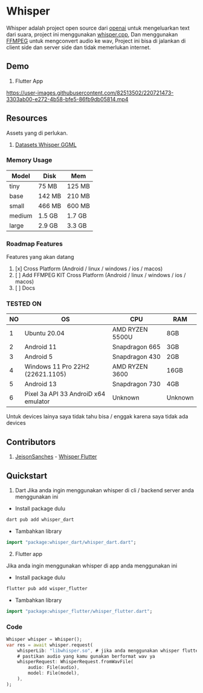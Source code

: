 # Whisper

Whisper adalah project open source dari [openai](https://github.com/openai) untuk mengeluarkan text dari suara, project ini menggunakan [whisper.cpp](https://github.com/ggerganov/whisper.cpp), Dan menggunakan [FFMPEG](https://github.com/FFmpeg/FFmpeg) untuk mengconvert audio ke wav, Project ini bisa di jalankan di client side dan server side dan tidak memerlukan internet.

## Demo

1. Flutter App

https://user-images.githubusercontent.com/82513502/220721473-3303ab00-e272-4b58-bfe5-86fb9db05814.mp4

## Resources

Assets yang di perlukan.

1. [Datasets Whisper GGML](https://huggingface.co/datasets/ggerganov/whisper.cpp)

### Memory Usage

| Model  | Disk   | Mem    |
|--------|--------|--------|
| tiny   | 75 MB  | 125 MB |
| base   | 142 MB | 210 MB |
| small  | 466 MB | 600 MB |
| medium | 1.5 GB | 1.7 GB |
| large  | 2.9 GB | 3.3 GB |

### Roadmap Features

Features yang akan datang

1. [x] Cross Platform (Android / linux / windows / ios / macos)
2. [ ] Add FFMPEG KIT Cross Platform (Android / linux / windows / ios / macos)
3. [ ] Docs

### TESTED ON

| NO | OS                                   | CPU             | RAM     |
|----|--------------------------------------|-----------------|---------|
| 1  | Ubuntu 20.04                         | AMD RYZEN 5500U | 8GB     |
| 2  | Android 11                           | Snapdragon 665  | 3GB     |
| 3  | Android 5                            | Snapdragon 430  | 2GB     |
| 4  | Windows 11 Pro 22H2 (22621.1105)     | AMD RYZEN 3600  | 16GB    |
| 5  | Android 13                           | Snapdragon 730  | 4GB     |
| 6  | Pixel 3a API 33 AndroiD x64 emulator | Unknown         | Unknown |

Untuk devices lainya saya tidak tahu bisa / enggak karena saya tidak ada devices

## Contributors

1. [JeisonSanches](https://github.com/JeisonSanches) - [Whisper Flutter](https://github.com/azkadev/whisper_dart/tree/main/package/whisper_flutter)


## Quickstart


1. Dart
Jika anda ingin menggunakan whisper di cli / backend server anda menggunakan ini

- Install package dulu
```bash
dart pub add whisper_dart
```

- Tambahkan library

```dart
import "package:whisper_dart/whisper_dart.dart";
```


2. Flutter app

Jika anda ingin menggunakan whisper di app anda menggunakan ini

- Install package dulu
```bash
flutter pub add wisper_flutter
```

- Tambahkan library

```dart
import "package:whisper_flutter/whisper_flutter.dart";
```


### Code


```dart
Whisper whisper = Whisper();
var res = await whisper.request(
    whisperLib: "libwhisper.so", # jika anda menggunakan whisper flutter anda tidak perlu menambahkan whisperLib karena sudah automatis
    # pastikan audio yang kamu gunakan berformat wav ya
    whisperRequest: WhisperRequest.fromWavFile(
        audio: File(audio),
        model: File(model),
    ),
);
```
 